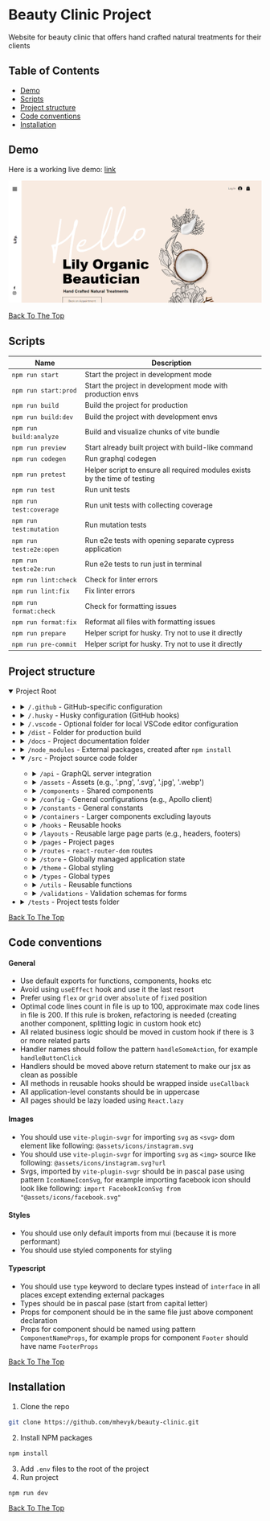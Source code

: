 # Beauty Clinic Project

Website for beauty clinic that offers hand crafted natural treatments for their clients

## Table of Contents

- [Demo](#demo)
- [Scripts](#scripts)
- [Project structure](#project-structure)
- [Code conventions](#code-conventions)
- [Installation](#installation)

## Demo

Here is a working live demo: <a href="https://beauty-clinic-hm.vercel.app/">link</a>

![Project Image](docs/assets/home-page.png)

<p>
    <a href='#beauty-clinic-project'>Back To The Top</a>
</p>

## Scripts

| Name                    | Description                                                                |
| ----------------------- | -------------------------------------------------------------------------- |
| `npm run start`         | Start the project in development mode                                      |
| `npm run start:prod`    | Start the project in development mode with production envs                 |
| `npm run build`         | Build the project for production                                           |
| `npm run build:dev`     | Build the project with development envs                                    |
| `npm run build:analyze` | Build and visualize chunks of vite bundle                                  |
| `npm run preview`       | Start already built project with build-like command                        |
| `npm run codegen`       | Run graphql codegen                                                        |
| `npm run pretest`       | Helper script to ensure all required modules exists by the time of testing |
| `npm run test`          | Run unit tests                                                             |
| `npm run test:coverage` | Run unit tests with collecting coverage                                    |
| `npm run test:mutation` | Run mutation tests                                                         |
| `npm run test:e2e:open` | Run e2e tests with opening separate cypress application                    |
| `npm run test:e2e:run`  | Run e2e tests to run just in terminal                                      |
| `npm run lint:check`    | Check for linter errors                                                    |
| `npm run lint:fix`      | Fix linter errors                                                          |
| `npm run format:check`  | Check for formatting issues                                                |
| `npm run format:fix`    | Reformat all files with formatting issues                                  |
| `npm run prepare`       | Helper script for husky. Try not to use it directly                        |
| `npm run pre-commit`    | Helper script for husky. Try not to use it directly                        |

## Project structure

<details open>
    <summary>Project Root</summary>
    <ul>
        <li>
            <details>
                <summary><code>/.github</code> - GitHub-specific configuration</summary>
                <ul>
                    <li>
                        <details>
                            <summary><code>/workflows</code> - CI/CD actions</summary>
                            <ul>
                                <li><code>preview.yml</code> - "preview" actions flow</li>
                            </ul>
                        </details>
                    </li>
                </ul>
            </details>
        </li>
        <li>
            <details>
                <summary><code>/.husky</code> - Husky configuration (GitHub hooks)</summary>
            </details>
        </li>
        <li>
            <details>
                <summary><code>/.vscode</code> - Optional folder for local VSCode editor configuration</summary>
            </details>
        </li>
        <li>
            <details>
                <summary><code>/dist</code> - Folder for production build</summary>
            </details>
        </li>
        <li>
            <details>
                <summary><code>/docs</code> - Project documentation folder</summary>
                <ul>
                    <li>
                        <details>
                            <summary><code>/assets</code> - Screenshots and related assets for docs</summary>
                        </details>
                    </li>
                </ul>
            </details>
        </li>
        <li>
            <details>
                <summary><code>/node_modules</code> - External packages, created after <code>npm install</code></summary>
            </details>
        </li>
        <li>
            <details open>
                <summary><code>/src</code> - Project source code folder</summary>
                <ul>
                    <li>
                        <details>
                            <summary><code>/api</code> - GraphQL server integration</summary>
                            <ul>
                                <li>
                                    <details>
                                        <summary><code>/generated</code> - Generated hooks and documents from GraphQL schema</summary>
                                    </details>
                                </li>
                                <li>
                                    <details>
                                        <summary><code>/graphql</code> - GraphQL queries to backend</summary>
                                    </details>
                                </li>
                            </ul>
                        </details>
                    </li>
                    <li>
                        <details>
                            <summary><code>/assets</code> - Assets (e.g., '.png', '.svg', '.jpg', '.webp')</summary>
                        </details>
                    </li>
                    <li>
                        <details>
                            <summary><code>/components</code> - Shared components</summary>
                        </details>
                    </li>
                    <li>
                        <details>
                            <summary><code>/config</code> - General configurations (e.g., Apollo client)</summary>
                        </details>
                    </li>
                    <li>
                        <details>
                            <summary><code>/constants</code> - General constants</summary>
                        </details>
                    </li>
                    <li>
                        <details>
                            <summary><code>/containers</code> - Larger components excluding layouts</summary>
                        </details>
                    </li>
                    <li>
                        <details>
                            <summary><code>/hooks</code> - Reusable hooks</summary>
                        </details>
                    </li>
                    <li>
                        <details>
                            <summary><code>/layouts</code> - Reusable large page parts (e.g., headers, footers)</summary>
                        </details>
                    </li>
                    <li>
                        <details>
                            <summary><code>/pages</code> - Project pages</summary>
                        </details>
                    </li>
                    <li>
                        <details>
                            <summary><code>/routes</code> - <code>react-router-dom</code> routes</summary>
                        </details>
                    </li>
                    <li>
                        <details>
                            <summary><code>/store</code> - Globally managed application state</summary>
                        </details>
                    </li>
                    <li>
                        <details>
                            <summary><code>/theme</code> - Global styling</summary>
                        </details>
                    </li>
                    <li>
                        <details>
                            <summary><code>/types</code> - Global types</summary>
                        </details>
                    </li>
                    <li>
                        <details>
                            <summary><code>/utils</code> - Reusable functions</summary>
                        </details>
                    </li>
                    <li>
                        <details>
                            <summary><code>/validations</code> - Validation schemas for forms</summary>
                        </details>
                    </li>
                </ul>
            </details>
        </li>
        <li>
            <details>
                <summary><code>/tests</code> - Project tests folder</summary>
                <ul>
                    <li>
                        <details>
                            <summary><code>/e2e</code> - Integration (e2e) tests</summary>
                            <ul>
                                <li>
                                    <details>
                                        <summary><code>/features</code> - Feature files (user stories)</summary>
                                    </details>
                                </li>
                                <li>
                                    <details>
                                        <summary><code>/fixtures</code> - E2e testing constants</summary>
                                    </details>
                                </li>
                                <li>
                                    <details>
                                        <summary><code>/plugins</code> - Plugins</summary>
                                    </details>
                                </li>
                                <li>
                                    <details>
                                        <summary><code>/support</code> - Main integration tests folder</summary>
                                        <ul>
                                            <li>
                                                <details>
                                                    <summary><code>/step-definitions</code> - Implementations for feature files</summary>
                                                </details>
                                            </li>
                                            <li>
                                                <details>
                                                    <summary><code>commands.ts</code> - Custom e2e commands</summary>
                                                </details>
                                            </li>
                                            <li>
                                                <details>
                                                    <summary><code>index.ts</code> - Main file searched by Cypress package</summary>
                                                </details>
                                            </li>
                                        </ul>
                                    </details>
                                </li>
                            </ul>
                        </details>
                    </li>
                    <li>
                        <details>
                            <summary><code>/mutation</code> - Mutation tests</summary>
                            <ul>
                                <li>
                                    <details>
                                        <summary><code>/reports</code> - Mutation test reports</summary>
                                    </details>
                                </li>
                                <li>
                                    <details>
                                        <summary><code>stryker-incremental.json</code> - Incremental file</summary>
                                    </details>
                                </li>
                            </ul>
                        </details>
                    </li>
                    <li>
                        <details>
                            <summary><code>/unit</code> - Unit tests</summary>
                            <ul>
                                <li>
                                    <details>
                                        <summary><code>/coverage</code> - Unit test coverage</summary>
                                    </details>
                                </li>
                                <li>
                                    <details>
                                        <summary><code>/mocks</code> - Reusable mock data</summary>
                                    </details>
                                </li>
                                <li>
                                    <details>
                                        <summary><code>/src</code> - Tests reflecting global src folder structure</summary>
                                    </details>
                                </li>
                                <li>
                                    <details>
                                        <summary><code>/utils</code> - Test utilities</summary>
                                    </details>
                                </li>
                                <li>
                                    <details>
                                        <summary><code>setupTests.ts</code> - Global test setup</summary>
                                    </details>
                                </li>
                            </ul>
                        </details>
                    </li>
                </ul>
            </details>
        </li>
    </ul>
</details>

<p>
    <a href='#beauty-clinic-project'>Back To The Top</a>
</p>

## Code conventions

#### General

<ul>
    <li>Use default exports for functions, components, hooks etc</li>
    <li>Avoid using <code>useEffect</code> hook and use it the last resort</li>
    <li>Prefer using <code>flex</code> or <code>grid</code> over <code>absolute</code> of <code>fixed</code> position</li>
    <li>Optimal code lines count in file is up to 100, approximate max code lines in file is 200. If this rule is broken, refactoring is needed (creating another component, splitting logic in custom hook etc)</li>
    <li>All related business logic should be moved in custom hook if there is 3 or more related parts</li>
    <li>Handler names should follow the pattern <code>handleSomeAction</code>, for example <code>handleButtonClick</code></li>
    <li>Handlers should be moved above return statement to make our jsx as clean as possible</li>
    <li>All methods in reusable hooks should be wrapped inside <code>useCallback</code></li>
    <li>All application-level constants should be in uppercase</li>
    <li>All pages should be lazy loaded using <code>React.lazy</code></li>
</ul>

#### Images

<ul>
    <li>You should use <code>vite-plugin-svgr</code> for importing <code>svg</code> as <code>&lt;svg&gt;</code> dom element like following: <code>@assets/icons/instagram.svg</code></li>
    <li>You should use <code>vite-plugin-svgr</code> for importing <code>svg</code> as <code>&lt;img&gt;</code> source like following: <code>@assets/icons/instagram.svg?url</code></li>
    <li>
        Svgs, imported by <code>vite-plugin-svgr</code> should be in pascal pase using pattern <code>IconNameIconSvg</code>, for example importing facebook icon should look like following: <code>import FacebookIconSvg from "@assets/icons/facebook.svg"</code>    
    </li>
</ul>

#### Styles

<ul>
    <li>You should use only default imports from mui (because it is more performant)</li>
    <li>You should use styled components for styling</li>
</ul>

#### Typescript

<ul>
    <li>You should use <code>type</code> keyword to declare types instead of <code>interface</code> in all places except extending external packages</li>
    <li>Types should be in pascal pase (start from capital letter)</li>
    <li>Props for component should be in the same file just above component declaration</li>
    <li>Props for component should be named using pattern <code>ComponentNameProps</code>, for example props for component <code>Footer</code> should have name <code>FooterProps</code></li>
</ul>

<p>
    <a href='#beauty-clinic-project'>Back To The Top</a>
</p>

## Installation

1. Clone the repo

```sh
git clone https://github.com/mhevyk/beauty-clinic.git
```

2. Install NPM packages

```sh
npm install
```

3. Add <code>.env</code> files to the root of the project
4. Run project

```sh
npm run dev
```

<p>
    <a href='#beauty-clinic-project'>Back To The Top</a>
</p>
